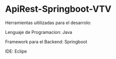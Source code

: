 # ApiRest-Springboot-VTV

Herramientas uitilizadas para el desarrolo:

Lenguaje de Programacion: Java

Framework para el Backend: Springboot

IDE: Eclipe
